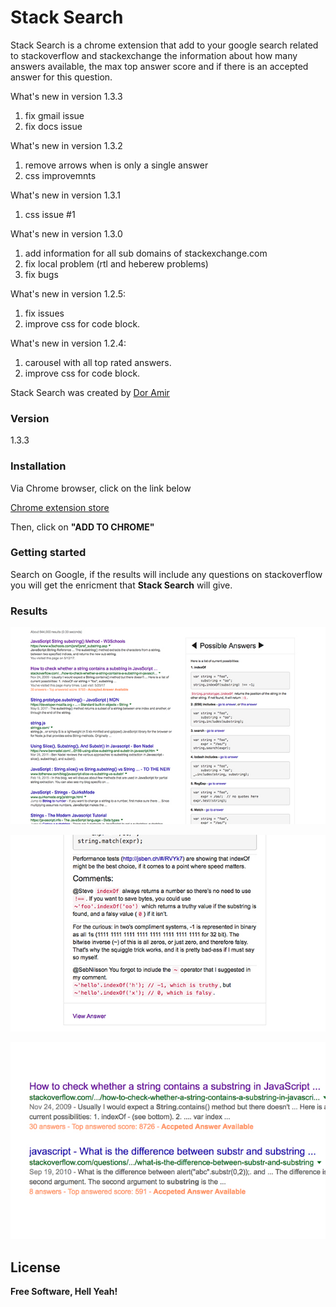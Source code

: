 # Stack Search

Stack Search is a chrome extension that add to your google search related to stackoverflow and stackexchange the information about how many answers available, the max top answer score and if there is an accepted answer for this question.  

What's new in version 1.3.3
1. fix gmail issue
2. fix docs issue

What's new in version 1.3.2
1. remove arrows when is only a single answer
2. css improvemnts

What's new in version 1.3.1
1. css issue #1

What's new in version 1.3.0
1. add information for  all sub domains of stackexchange.com 
2. fix local problem (rtl and heberew problems)
3. fix bugs

What's new in version 1.2.5:
1. fix issues
2. improve css for code block. 

What's new in version 1.2.4:
1. carousel with all top rated answers.
2. improve css for code block. 

Stack Search was created by [Dor Amir](amirdor@gmail.com)
### Version
1.3.3

### Installation
Via Chrome browser, click on the link below

[Chrome extension store]( https://chrome.google.com/webstore/detail/stack-search/mmbkjfdlhegphofeodeinpbcifaobacl?utm_source=github&utm_medium=readme)

Then, click on **"ADD TO CHROME"**

### Getting started
Search on Google, if the results will include any questions on stackoverflow you will get the enricment that **Stack Search** will give. 

### Results
![Possible Answer](screenshots/results2.jpg)


![Possible Answer](screenshots/results3.jpg)


![Results](screenshots/results.jpg)

License
----

**Free Software, Hell Yeah!**
